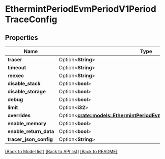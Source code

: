 # EthermintPeriodEvmPeriodV1PeriodTraceConfig

## Properties

Name | Type | Description | Notes
------------ | ------------- | ------------- | -------------
**tracer** | Option<**String**> |  | [optional]
**timeout** | Option<**String**> |  | [optional]
**reexec** | Option<**String**> |  | [optional]
**disable_stack** | Option<**bool**> |  | [optional]
**disable_storage** | Option<**bool**> |  | [optional]
**debug** | Option<**bool**> |  | [optional]
**limit** | Option<**i32**> |  | [optional]
**overrides** | Option<[**crate::models::EthermintPeriodEvmPeriodV1PeriodChainConfig**](ethermint.evm.v1.ChainConfig.md)> |  | [optional]
**enable_memory** | Option<**bool**> |  | [optional]
**enable_return_data** | Option<**bool**> |  | [optional]
**tracer_json_config** | Option<**String**> |  | [optional]

[[Back to Model list]](../README.md#documentation-for-models) [[Back to API list]](../README.md#documentation-for-api-endpoints) [[Back to README]](../README.md)


